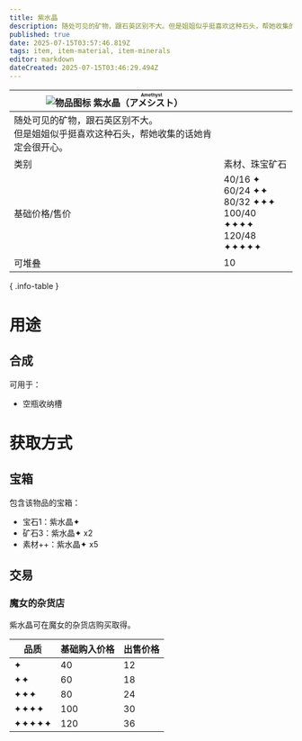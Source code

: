 ```yaml
---
title: 紫水晶
description: 随处可见的矿物，跟石英区别不大。但是姐姐似乎挺喜欢这种石头，帮她收集的话她肯定会很开心。
published: true
date: 2025-07-15T03:57:46.819Z
tags: item, item-material, item-minerals
editor: markdown
dateCreated: 2025-07-15T03:46:29.494Z
---
```


| <div markdown>![物品图标](/assets/global/items/common_ore.png) <span>紫水晶（<ruby lang="ja">アメシスト<rt>Amethyst</rt></ruby>）</span></div>||
| - | - |
| 随处可见的矿物，跟石英区别不大。<br>但是姐姐似乎挺喜欢这种石头，帮她收集的话她肯定会很开心。 ||
| 类别 | 素材、珠宝矿石 |
| 基础价格/售价 | 40/16 ✦<br>60/24 ✦✦<br>80/32 ✦✦✦<br>100/40 ✦✦✦✦<br>120/48 ✦✦✦✦✦ |
| 可堆叠 | 10 |
{ .info-table }

# 用途
## 合成
可用于：
- 空瓶收纳槽

# 获取方式
## 宝箱
包含该物品的宝箱：
- 宝石1：紫水晶✦
- 矿石3：紫水晶✦ x2
- 素材++：紫水晶✦ x5
## 交易
### 魔女的杂货店
紫水晶可在魔女的杂货店购买取得。

| 品质 | 基础购入价格 | 出售价格 |
| - | - | - |
| ✦ | 40 | 12 |
| ✦✦ | 60 | 18 |
| ✦✦✦ | 80 | 24 |
| ✦✦✦✦ | 100 | 30 |
| ✦✦✦✦✦ | 120 | 36 |